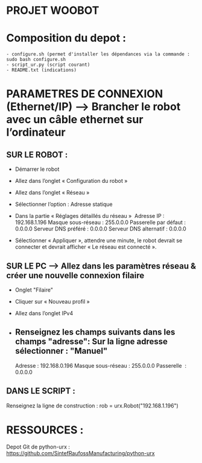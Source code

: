 # PROJET WOOBOT
# Composition du depot :
	- configure.sh (permet d'installer les dépendances via la commande : sudo bash configure.sh
	- script_ur.py (script courant)
	- README.txt (indications)


# PARAMETRES DE CONNEXION (Ethernet/IP) --> Brancher le robot avec un câble ethernet sur l’ordinateur
## SUR LE ROBOT :
- Démarrer le robot
- Allez dans l’onglet « Configuration du robot »
- Allez dans l’onglet « Réseau »
- Sélectionner l’option : Adresse statique
- Dans la partie « Réglages détaillés du réseau » 
	Adresse IP : 192.168.1.196
	Masque sous-réseau : 255.0.0.0
	Passerelle par défaut : 0.0.0.0
	Serveur DNS préféré : 0.0.0.0
	Serveur DNS alternatif : 0.0.0.0

- Sélectionner « Appliquer », attendre une minute, le robot devrait se connecter et devrait afficher « Le réseau est connecté ».

## SUR LE PC --> Allez dans les paramètres réseau & créer une nouvelle connexion filaire


- Onglet "Filaire"
- Cliquer sur « Nouveau profil »

- Allez dans l’onglet IPv4
- Renseignez les champs suivants dans les champs "adresse":
	Sur la ligne adresse sélectionner : "Manuel"
	-----------------------
	Adresse : 192.168.0.196
	Masque sous-réseau : 255.0.0.0
	Passerelle  : 0.0.0.0

## DANS LE SCRIPT :
Renseignez la ligne de construction :
rob = urx.Robot("192.168.1.196")
	

# RESSOURCES :
Depot Git de python-urx : https://github.com/SintefRaufossManufacturing/python-urx


